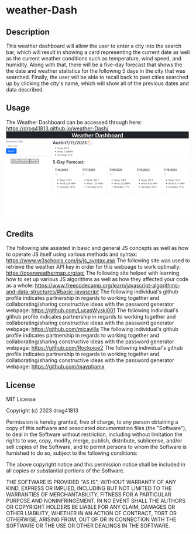 # weather-Dash

## Description
This weather dashboard will allow the user to enter a city into the search bar, which will result in showing a card representing the current date as well as the current weather conditions such as temperature, wind speed, and humidity. Along with that, there will be a five-day forecast that shows the the date and weather statistics for the following 5 days in the city that was searched. Finally, the user will be able to recall back to past cities searched up by clicking the city's name, which will show all of the previous dates and data described. 
 

## Usage
The Weather Dashboard can be accessed through here: https://drog41813.github.io/weather-Dash/ ![Alt text](./assets/Weather-Dashboard.png)

## Credits
The following site assisted in basic and general JS concepts as well as how to operate JS itself using various methods and syntax: https://www.w3schools.com/js/js_syntax.asp
The following site was used to retrieve the weather API key in order for this webpage to work optimally: https://openweathermap.org/api
The following site helped with learning how to set up various JS algorithms as well as how they affected your code as a whole: https://www.freecodecamp.org/learn/javascript-algorithms-and-data-structures/#basic-javascript
The following individual's github profile indicates partnership in regards to working together and collaborating/sharing constructive ideas with the password generator webpage: https://github.com/LucasWyski001
The following individual's github profile indicates partnership in regards to working together and collaborating/sharing constructive ideas with the password generator webpage: https://github.com/micavilla
The following individual's github profile indicates partnership in regards to working together and collaborating/sharing constructive ideas with the password generator webpage: https://github.com/Rockojoe2
The following individual's github profile indicates partnership in regards to working together and collaborating/sharing constructive ideas with the password generator webpage: https://github.com/mayphamx

## License
MIT License

Copyright (c) 2023 drog41813

Permission is hereby granted, free of charge, to any person obtaining a copy
of this software and associated documentation files (the "Software"), to deal
in the Software without restriction, including without limitation the rights
to use, copy, modify, merge, publish, distribute, sublicense, and/or sell
copies of the Software, and to permit persons to whom the Software is
furnished to do so, subject to the following conditions:

The above copyright notice and this permission notice shall be included in all
copies or substantial portions of the Software.

THE SOFTWARE IS PROVIDED "AS IS", WITHOUT WARRANTY OF ANY KIND, EXPRESS OR
IMPLIED, INCLUDING BUT NOT LIMITED TO THE WARRANTIES OF MERCHANTABILITY,
FITNESS FOR A PARTICULAR PURPOSE AND NONINFRINGEMENT. IN NO EVENT SHALL THE
AUTHORS OR COPYRIGHT HOLDERS BE LIABLE FOR ANY CLAIM, DAMAGES OR OTHER
LIABILITY, WHETHER IN AN ACTION OF CONTRACT, TORT OR OTHERWISE, ARISING FROM,
OUT OF OR IN CONNECTION WITH THE SOFTWARE OR THE USE OR OTHER DEALINGS IN THE
SOFTWARE.
